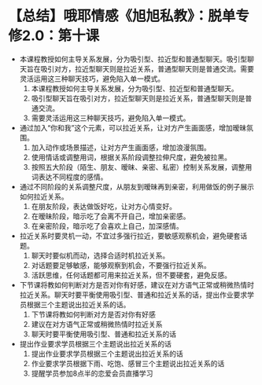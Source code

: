# 【总结】哦耶情感《旭旭私教》：脱单专修2.0：第十课

-   本课程教授如何主导关系发展，分为吸引型、拉近型和普通型聊天。吸引型聊天旨在吸引对方，拉近型聊天则是拉近关系，普通型聊天则是普通交流。需要灵活运用这三种聊天技巧，避免陷入单一模式。
    1.  本课程教授如何主导关系发展，分为吸引型、拉近型和普通型聊天。
    2.  吸引型聊天旨在吸引对方，拉近型聊天则是拉近关系，普通型聊天则是普通交流。
    3.  需要灵活运用这三种聊天技巧，避免陷入单一模式。
-   通过加入“你和我”这个元素，可以拉近关系，让对方产生画面感，增加暧昧氛围。
    1.  加入动作或场景描述，让对方产生画面感，增加浪漫氛围。
    2.  使用情话或调整用词，根据关系阶段调整拉伸尺度，避免被拉黑。
    3.  按照五大阶段（陌生、朋友、暧昧、亲密、私密）控制关系发展，调整用词表达不同程度的感情。
-   通过不同阶段的关系调整尺度，从朋友到暧昧再到亲密，利用做饭的例子展示如何拉近关系。
    1.  在朋友阶段，表达做饭好吃，让对方心情变好。
    2.  在暧昧阶段，暗示吃了会离不开自己，增加亲密感。
    3.  在亲密阶段，暗示吃了会喜欢上自己，加深感情。
-   拉近关系时要灵机一动，不宜过多强行拉近，要敏感观察机会，避免硬套话题。
    1.  聊天时要似机而动，选择合适时机拉近关系。
    2.  对话题要足够敏感，能够观察到机会，不要强行拉近关系。
    3.  活跃思维，任何话题都可用来拉近关系，但不要硬套，避免反感。
-   下节课将教如何判断对方是否对你有好感，建议在对方语气正常或稍微热情时拉近关系。聊天时要平衡使用吸引型、普通和拉近关系的话，提出作业要求学员根据三个主题说出拉近关系的话。
    1.  下节课将教如何判断对方是否对你有好感
    2.  建议在对方语气正常或稍微热情时拉近关系
    3.  聊天时要平衡使用吸引型、普通和拉近关系的话
-   提出作业要求学员根据三个主题说出拉近关系的话
    1.  提出作业要求学员根据三个主题说出拉近关系的话
    2.  作业要求学员根据下雨、吃饱、感冒三个主题说出拉近关系的话
    3.  提醒学员参加8点半的恋爱会员直播学习